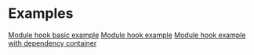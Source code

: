 # Examples

[Module hook basic example](https://github.com/deckhouse/module-sdk/tree/main/examples/basic-example-module)
[Module hook example](https://github.com/deckhouse/module-sdk/tree/main/examples/example-module)
[Module hook example with dependency container](https://github.com/deckhouse/module-sdk/tree/main/examples/dependency-example-module)
